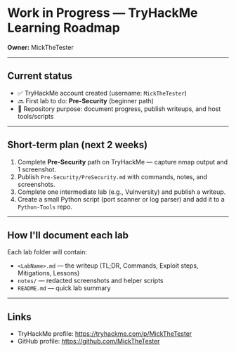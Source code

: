# Work in Progress — TryHackMe Learning Roadmap
**Owner:** MickTheTester

---

## Current status
- ✅ TryHackMe account created (username: `MickTheTester`)
- 🔜 First lab to do: **Pre-Security** (beginner path)
- 📌 Repository purpose: document progress, publish writeups, and host tools/scripts

---

## Short-term plan (next 2 weeks)
1. Complete **Pre-Security** path on TryHackMe — capture nmap output and 1 screenshot.
2. Publish `Pre-Security/PreSecurity.md` with commands, notes, and screenshots.
3. Complete one intermediate lab (e.g., Vulnversity) and publish a writeup.
4. Create a small Python script (port scanner or log parser) and add it to a `Python-Tools` repo.

---

## How I'll document each lab
Each lab folder will contain:
- `<LabName>.md` — the writeup (TL;DR, Commands, Exploit steps, Mitigations, Lessons)
- `notes/` — redacted screenshots and helper scripts
- `README.md` — quick lab summary

---

## Links
- TryHackMe profile: https://tryhackme.com/p/MickTheTester
- GitHub profile: https://github.com/MickTheTester
